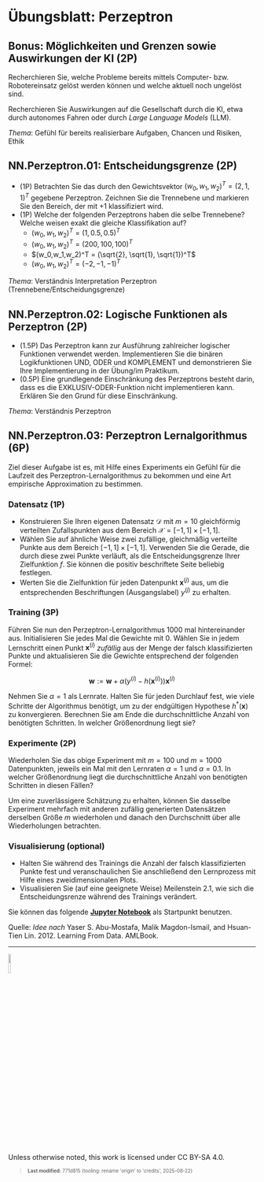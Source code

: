 # Übungsblatt: Perzeptron

## Bonus: Möglichkeiten und Grenzen sowie Auswirkungen der KI (2P)

Recherchieren Sie, welche Probleme bereits mittels Computer- bzw.
Robotereinsatz gelöst werden können und welche aktuell noch ungelöst
sind.

Recherchieren Sie Auswirkungen auf die Gesellschaft durch die KI, etwa
durch autonomes Fahren oder durch *Large Language Models* (LLM).

*Thema*: Gefühl für bereits realisierbare Aufgaben, Chancen und Risiken,
Ethik

## NN.Perzeptron.01: Entscheidungsgrenze (2P)

- (1P) Betrachten Sie das durch den Gewichtsvektor
  $`(w_0,w_1,w_2)^T = (2,1,1)^T`$ gegebene Perzeptron. Zeichnen Sie die
  Trennebene und markieren Sie den Bereich, der mit $`+1`$ klassifiziert
  wird.
- (1P) Welche der folgenden Perzeptrons haben die selbe Trennebene?
  Welche weisen exakt die gleiche Klassifikation auf?
  - $`(w_0,w_1,w_2)^T = (1, 0.5, 0.5)^T`$
  - $`(w_0,w_1,w_2)^T = (200, 100, 100)^T`$
  - $`(w_0,w_1,w_2)^T = (\sqrt{2}, \sqrt{1}, \sqrt{1})^T`$
  - $`(w_0,w_1,w_2)^T = (-2, -1, -1)^T`$

*Thema*: Verständnis Interpretation Perzeptron
(Trennebene/Entscheidungsgrenze)

## NN.Perzeptron.02: Logische Funktionen als Perzeptron (2P)

- (1.5P) Das Perzeptron kann zur Ausführung zahlreicher logischer
  Funktionen verwendet werden. Implementieren Sie die binären
  Logikfunktionen UND, ODER und KOMPLEMENT und demonstrieren Sie Ihre
  Implementierung in der Übung/im Praktikum.
- (0.5P) Eine grundlegende Einschränkung des Perzeptrons besteht darin,
  dass es die EXKLUSIV-ODER-Funktion nicht implementieren kann. Erklären
  Sie den Grund für diese Einschränkung.

*Thema*: Verständnis Perzeptron

## NN.Perzeptron.03: Perzeptron Lernalgorithmus (6P)

Ziel dieser Aufgabe ist es, mit Hilfe eines Experiments ein Gefühl für
die Laufzeit des Perzeptron-Lernalgorithmus zu bekommen und eine Art
empirische Approximation zu bestimmen.

### Datensatz (1P)

- Konstruieren Sie Ihren eigenen Datensatz $`\mathcal{D}`$ mit $`m=10`$
  gleichförmig verteilten Zufallspunkten aus dem Bereich
  $`\mathcal{X}=[-1, 1]\times[-1, 1]`$.
- Wählen Sie auf ähnliche Weise zwei zufällige, gleichmäßig verteilte
  Punkte aus dem Bereich $`[-1, 1]\times[-1, 1]`$. Verwenden Sie die
  Gerade, die durch diese zwei Punkte verläuft, als die
  Entscheidungsgrenze Ihrer Zielfunktion $`f`$. Sie können die positiv
  beschriftete Seite beliebig festlegen.
- Werten Sie die Zielfunktion für jeden Datenpunkt $`\mathbf{x}^{(j)}`$
  aus, um die entsprechenden Beschriftungen (Ausgangslabel) $`y^{(j)}`$
  zu erhalten.

### Training (3P)

Führen Sie nun den Perzeptron-Lernalgorithmus $`1000`$ mal
hintereinander aus. Initialisieren Sie jedes Mal die Gewichte mit $`0`$.
Wählen Sie in jedem Lernschritt einen Punkt $`\mathbf{x}^{(i)}`$
*zufällig* aus der Menge der falsch klassifizierten Punkte und
aktualisieren Sie die Gewichte entsprechend der folgenden Formel:
``` math
\mathbf{w}:=\mathbf{w}+\alpha ( y^{(i)} - h(\mathbf{x}^{(i)}) ) \mathbf{x}^{(i)}
```

Nehmen Sie $`\alpha=1`$ als Lernrate. Halten Sie für jeden Durchlauf
fest, wie viele Schritte der Algorithmus benötigt, um zu der endgültigen
Hypothese $`h^{*}(\mathbf{x})`$ zu konvergieren. Berechnen Sie am Ende
die durchschnittliche Anzahl von benötigten Schritten. In welcher
Größenordnung liegt sie?

### Experimente (2P)

Wiederholen Sie das obige Experiment mit $`m=100`$ und $`m=1000`$
Datenpunkten, jeweils ein Mal mit den Lernraten $`\alpha=1`$ und
$`\alpha=0.1`$. In welcher Größenordnung liegt die durchschnittliche
Anzahl von benötigten Schritten in diesen Fällen?

Um eine zuverlässigere Schätzung zu erhalten, können Sie dasselbe
Experiment mehrfach mit anderen zufällig generierten Datensätzen
derselben Größe $`m`$ wiederholen und danach den Durchschnitt über alle
Wiederholungen betrachten.

### Visualisierung (optional)

- Halten Sie während des Trainings die Anzahl der falsch klassifizierten
  Punkte fest und veranschaulichen Sie anschließend den Lernprozess mit
  Hilfe eines zweidimensionalen Plots.
- Visualisieren Sie (auf eine geeignete Weise) Meilenstein 2.1, wie sich
  die Entscheidungsrenze während des Trainings verändert.

Sie können das folgende [**Jupyter
Notebook**](https://github.com/Artificial-Intelligence-HSBI-TDU/KI-Vorlesung/blob/master/homework/files/perzeptron_lernalgorithmus_starter.ipynb)
als Startpunkt benutzen.

Quelle: *Idee nach* Yaser S. Abu-Mostafa, Malik Magdon-Ismail, and
Hsuan-Tien Lin. 2012. Learning From Data. AMLBook.

------------------------------------------------------------------------

<img src="https://licensebuttons.net/l/by-sa/4.0/88x31.png" width="10%">

Unless otherwise noted, this work is licensed under CC BY-SA 4.0.

<blockquote><p><sup><sub><strong>Last modified:</strong> 771d815 (tooling: rename 'origin' to 'credits', 2025-08-22)<br></sub></sup></p></blockquote>
